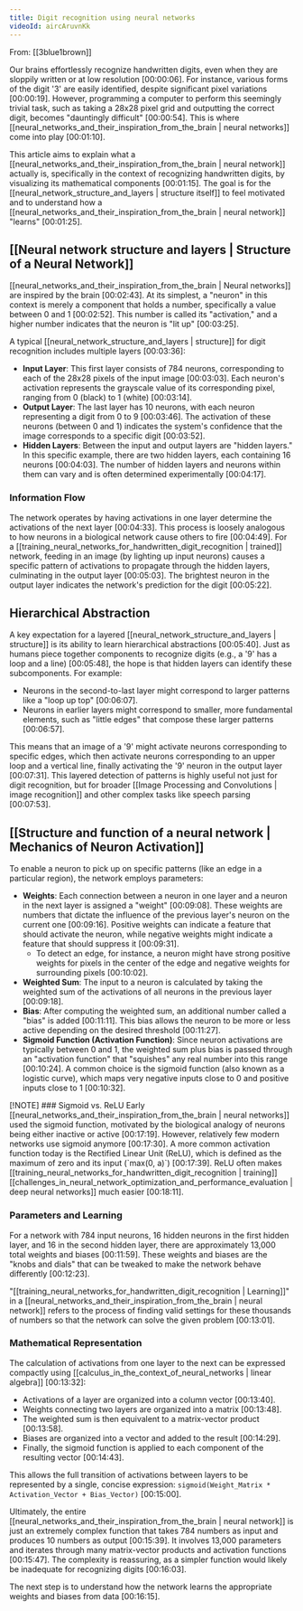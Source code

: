 ```yaml
---
title: Digit recognition using neural networks
videoId: aircAruvnKk
---
```


From: [[3blue1brown]] <br/> 

Our brains effortlessly recognize handwritten digits, even when they are sloppily written or at low resolution <a class="yt-timestamp" data-t="00:00:06">[00:00:06]</a>. For instance, various forms of the digit '3' are easily identified, despite significant pixel variations <a class="yt-timestamp" data-t="00:00:19">[00:00:19]</a>. However, programming a computer to perform this seemingly trivial task, such as taking a 28x28 pixel grid and outputting the correct digit, becomes "dauntingly difficult" <a class="yt-timestamp" data-t="00:00:54">[00:00:54]</a>. This is where [[neural_networks_and_their_inspiration_from_the_brain | neural networks]] come into play <a class="yt-timestamp" data-t="00:01:10">[00:01:10]</a>.

This article aims to explain what a [[neural_networks_and_their_inspiration_from_the_brain | neural network]] actually is, specifically in the context of recognizing handwritten digits, by visualizing its mathematical components <a class="yt-timestamp" data-t="00:01:15">[00:01:15]</a>. The goal is for the [[neural_network_structure_and_layers | structure itself]] to feel motivated and to understand how a [[neural_networks_and_their_inspiration_from_the_brain | neural network]] "learns" <a class="yt-timestamp" data-t="00:01:25">[00:01:25]</a>.

## [[Neural network structure and layers | Structure of a Neural Network]]

[[neural_networks_and_their_inspiration_from_the_brain | Neural networks]] are inspired by the brain <a class="yt-timestamp" data-t="00:02:43">[00:02:43]</a>. At its simplest, a "neuron" in this context is merely a component that holds a number, specifically a value between 0 and 1 <a class="yt-timestamp" data-t="00:02:52">[00:02:52]</a>. This number is called its "activation," and a higher number indicates that the neuron is "lit up" <a class="yt-timestamp" data-t="00:03:25">[00:03:25]</a>.

A typical [[neural_network_structure_and_layers | structure]] for digit recognition includes multiple layers <a class="yt-timestamp" data-t="00:03:36">[00:03:36]</a>:

*   **Input Layer**: This first layer consists of 784 neurons, corresponding to each of the 28x28 pixels of the input image <a class="yt-timestamp" data-t="00:03:03">[00:03:03]</a>. Each neuron's activation represents the grayscale value of its corresponding pixel, ranging from 0 (black) to 1 (white) <a class="yt-timestamp" data-t="00:03:14">[00:03:14]</a>.
*   **Output Layer**: The last layer has 10 neurons, with each neuron representing a digit from 0 to 9 <a class="yt-timestamp" data-t="00:03:46">[00:03:46]</a>. The activation of these neurons (between 0 and 1) indicates the system's confidence that the image corresponds to a specific digit <a class="yt-timestamp" data-t="00:03:52">[00:03:52]</a>.
*   **Hidden Layers**: Between the input and output layers are "hidden layers." In this specific example, there are two hidden layers, each containing 16 neurons <a class="yt-timestamp" data-t="00:04:03">[00:04:03]</a>. The number of hidden layers and neurons within them can vary and is often determined experimentally <a class="yt-timestamp" data-t="00:04:17">[00:04:17]</a>.

### Information Flow

The network operates by having activations in one layer determine the activations of the next layer <a class="yt-timestamp" data-t="00:04:33">[00:04:33]</a>. This process is loosely analogous to how neurons in a biological network cause others to fire <a class="yt-timestamp" data-t="00:04:49">[00:04:49]</a>. For a [[training_neural_networks_for_handwritten_digit_recognition | trained]] network, feeding in an image (by lighting up input neurons) causes a specific pattern of activations to propagate through the hidden layers, culminating in the output layer <a class="yt-timestamp" data-t="00:05:03">[00:05:03]</a>. The brightest neuron in the output layer indicates the network's prediction for the digit <a class="yt-timestamp" data-t="00:05:22">[00:05:22]</a>.

## Hierarchical Abstraction

A key expectation for a layered [[neural_network_structure_and_layers | structure]] is its ability to learn hierarchical abstractions <a class="yt-timestamp" data-t="00:05:40">[00:05:40]</a>. Just as humans piece together components to recognize digits (e.g., a '9' has a loop and a line) <a class="yt-timestamp" data-t="00:05:48">[00:05:48]</a>, the hope is that hidden layers can identify these subcomponents. For example:

*   Neurons in the second-to-last layer might correspond to larger patterns like a "loop up top" <a class="yt-timestamp" data-t="00:06:07">[00:06:07]</a>.
*   Neurons in earlier layers might correspond to smaller, more fundamental elements, such as "little edges" that compose these larger patterns <a class="yt-timestamp" data-t="00:06:57">[00:06:57]</a>.

This means that an image of a '9' might activate neurons corresponding to specific edges, which then activate neurons corresponding to an upper loop and a vertical line, finally activating the '9' neuron in the output layer <a class="yt-timestamp" data-t="00:07:31">[00:07:31]</a>. This layered detection of patterns is highly useful not just for digit recognition, but for broader [[Image Processing and Convolutions | image recognition]] and other complex tasks like speech parsing <a class="yt-timestamp" data-t="00:07:53">[00:07:53]</a>.

## [[Structure and function of a neural network | Mechanics of Neuron Activation]]

To enable a neuron to pick up on specific patterns (like an edge in a particular region), the network employs parameters:

*   **Weights**: Each connection between a neuron in one layer and a neuron in the next layer is assigned a "weight" <a class="yt-timestamp" data-t="00:09:08">[00:09:08]</a>. These weights are numbers that dictate the influence of the previous layer's neuron on the current one <a class="yt-timestamp" data-t="00:09:16">[00:09:16]</a>. Positive weights can indicate a feature that should activate the neuron, while negative weights might indicate a feature that should suppress it <a class="yt-timestamp" data-t="00:09:31">[00:09:31]</a>.
    *   To detect an edge, for instance, a neuron might have strong positive weights for pixels in the center of the edge and negative weights for surrounding pixels <a class="yt-timestamp" data-t="00:10:02">[00:10:02]</a>.
*   **Weighted Sum**: The input to a neuron is calculated by taking the weighted sum of the activations of all neurons in the previous layer <a class="yt-timestamp" data-t="00:09:18">[00:09:18]</a>.
*   **Bias**: After computing the weighted sum, an additional number called a "bias" is added <a class="yt-timestamp" data-t="00:11:11">[00:11:11]</a>. This bias allows the neuron to be more or less active depending on the desired threshold <a class="yt-timestamp" data-t="00:11:27">[00:11:27]</a>.
*   **Sigmoid Function (Activation Function)**: Since neuron activations are typically between 0 and 1, the weighted sum plus bias is passed through an "activation function" that "squishes" any real number into this range <a class="yt-timestamp" data-t="00:10:24">[00:10:24]</a>. A common choice is the sigmoid function (also known as a logistic curve), which maps very negative inputs close to 0 and positive inputs close to 1 <a class="yt-timestamp" data-t="00:10:32">[00:10:32]</a>.

<div class="callout">
    [!NOTE]
    ### Sigmoid vs. ReLU
    Early [[neural_networks_and_their_inspiration_from_the_brain | neural networks]] used the sigmoid function, motivated by the biological analogy of neurons being either inactive or active <a class="yt-timestamp" data-t="00:17:19">[00:17:19]</a>. However, relatively few modern networks use sigmoid anymore <a class="yt-timestamp" data-t="00:17:30">[00:17:30]</a>. A more common activation function today is the Rectified Linear Unit (ReLU), which is defined as the maximum of zero and its input (`max(0, a)`) <a class="yt-timestamp" data-t="00:17:39">[00:17:39]</a>. ReLU often makes [[training_neural_networks_for_handwritten_digit_recognition | training]] [[challenges_in_neural_network_optimization_and_performance_evaluation | deep neural networks]] much easier <a class="yt-timestamp" data-t="00:18:11">[00:18:11]</a>.
</div>

### Parameters and Learning

For a network with 784 input neurons, 16 hidden neurons in the first hidden layer, and 16 in the second hidden layer, there are approximately 13,000 total weights and biases <a class="yt-timestamp" data-t="00:11:59">[00:11:59]</a>. These weights and biases are the "knobs and dials" that can be tweaked to make the network behave differently <a class="yt-timestamp" data-t="00:12:23">[00:12:23]</a>.

"[[training_neural_networks_for_handwritten_digit_recognition | Learning]]" in a [[neural_networks_and_their_inspiration_from_the_brain | neural network]] refers to the process of finding valid settings for these thousands of numbers so that the network can solve the given problem <a class="yt-timestamp" data-t="00:13:01">[00:13:01]</a>.

### Mathematical Representation

The calculation of activations from one layer to the next can be expressed compactly using [[calculus_in_the_context_of_neural_networks | linear algebra]] <a class="yt-timestamp" data-t="00:13:32">[00:13:32]</a>:

*   Activations of a layer are organized into a column vector <a class="yt-timestamp" data-t="00:13:40">[00:13:40]</a>.
*   Weights connecting two layers are organized into a matrix <a class="yt-timestamp" data-t="00:13:48">[00:13:48]</a>.
*   The weighted sum is then equivalent to a matrix-vector product <a class="yt-timestamp" data-t="00:13:58">[00:13:58]</a>.
*   Biases are organized into a vector and added to the result <a class="yt-timestamp" data-t="00:14:29">[00:14:29]</a>.
*   Finally, the sigmoid function is applied to each component of the resulting vector <a class="yt-timestamp" data-t="00:14:43">[00:14:43]</a>.

This allows the full transition of activations between layers to be represented by a single, concise expression: `sigmoid(Weight_Matrix * Activation_Vector + Bias_Vector)` <a class="yt-timestamp" data-t="00:15:00">[00:15:00]</a>.

Ultimately, the entire [[neural_networks_and_their_inspiration_from_the_brain | neural network]] is just an extremely complex function that takes 784 numbers as input and produces 10 numbers as output <a class="yt-timestamp" data-t="00:15:39">[00:15:39]</a>. It involves 13,000 parameters and iterates through many matrix-vector products and activation functions <a class="yt-timestamp" data-t="00:15:47">[00:15:47]</a>. The complexity is reassuring, as a simpler function would likely be inadequate for recognizing digits <a class="yt-timestamp" data-t="00:16:03">[00:16:03]</a>.

The next step is to understand how the network learns the appropriate weights and biases from data <a class="yt-timestamp" data-t="00:16:15">[00:16:15]</a>.